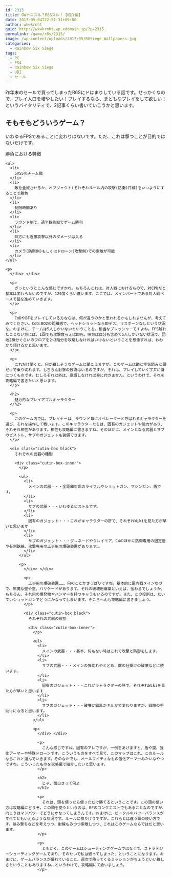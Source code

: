 ```yaml
---
id: 2315
title: GWナニスル？R6Sスル！【紹介編】
date: 2017-05-04T22:51:31+09:00
author: wkwkrnht
guid: http://wkwkrnht.wp.xdomain.jp/?p=2315
permalink: /game/r6s/2315/
image: /wp-content/uploads/2017/05/R6Siege_Wallpapers.jpg
categories:
  - Rainbow Six Siege
tags:
  - PC
  - PS4
  - Rainbow Six Siege
  - UBI
  - セール
---
```

昨年末のセールで買ってしまったR6Sにドはまりしている話です。せっかくなので、プレイ人口を増やしたい！プレイするなら、まともなプレイをして欲しい！というバイタリティで、2記事くらい書いていこうかと思います。

## そもそもどういうゲーム？

いわゆるFPSであることに変わりはないです。ただ、これは撃つことが目的ではないだけです。

<div class="cutin-box black">
  勝負における特徴

  <div class="cutin-box-inner">
    </p>

    <ul>
      <li>
        5VS5のチーム戦
      </li>
      <li>
        敵を全滅させるか、オブジェクト(それぞれルール内の攻撃(防衛)目標)をいいようにすることで勝負
      </li>
      <li>
        制限時間あり
      </li>
      <li>
        ラウンド制で、過半数先取でゲーム勝利
      </li>
      <li>
        味方にも近接攻撃以外のダメージは入る
      </li>
      <li>
        カメラ(防衛側)もしくはドローン(攻撃側)での索敵が可能
      </li>
    </ul>

    <p>
      </div> </div>

      <p>
        ざっというとこんな感じですかね。もちろんこれは、対人戦におけるもので、対CPUだと基本は変わらないのですが、120度くらい違います。ここでは、メインパートである対人戦ベースで話を進めていきます。
      </p>

      <p>
        CoDやBFをプレイしている方ならば、何が違うのかと思われるかもしれませんが、考えてみてください。CoD:BO2の距離感で、ヘッドショットなら即デス、リスポーンなしという状況を。おまけに、チームは5人しかいないということを。相当なプレッシャーですよね。FPS触れたことない方には、1回でも攻撃食らえば即死、味方は自分も含めて5人しかいない状況で、団地2棟分ぐらいのフロアを2~3階分を攻略しなければいけないということを想像すれば、おわかり頂けるかと思います。
      </p>

      <p>
        これだけ聞くと、何か難しそうなゲームに聞こえますが、このゲームは勘と空気読みと頭だけで乗り切れます。もちろん射撃の技術はいるのですが、それは、プレイしていく宇井に身につくものです。むしろそれ以外は、意識しなければ身に付きません。というわけで、それを攻略編で書きたいと思います。
      </p>

      <h2>
        魅力的なプレイアブルキャラクター
      </h2>

      <p>
        このゲーム内では、プレイヤーは、ラウンド毎にオペレーターと呼ばれるキャラクターを選び、それを操作して戦います。このキャラクターたちは、固有のガジェットや能力があり、それぞれ相性があります。相性も攻略編に書きますね。そのほかに、メインとなる武器とサブのピストル、サブのガジェットも装備できます。
      </p>

      <div class="cutin-box black">
        それぞれの武器の種別

        <div class="cutin-box-inner">
          </p>

          <ul>
            <li>
              メインの武器・・・全距離対応のライフルやショットガン、マシンガン、盾です。
            </li>
            <li>
              サブの武器・・・いわゆるピストルです。
            </li>
            <li>
              固有のガジェット・・・これがキャラクターの肝で、それぞれWikiを見た方が早いと思います
            </li>
            <li>
              サブのガジェット・・・グレネードやクレイモア、C4のほかに防衛専用の固定盾や有刺鉄線、攻撃専用の工事用の爆破装置があります。。
            </li>
          </ul>

          <p>
            </div> </div>

            <p>
              工事用の爆破装置……、何のことかさっぱりですね。基本的に屋内戦メインなので、邪魔な壁や窓、バリケードがあります。それの破壊用爆薬といえば、伝わるでしょうか。もちろん、それ用の爆発物やハンマーを持つキャラもいるのですが。また、この役割は、たいていショットガンでどうにかなってしまいます。そこらへんも攻略編に書きましょう。
            </p>

            <div class="cutin-box black">
              それぞれの武器の役割

              <div class="cutin-box-inner">
                </p>

                <ul>
                  <li>
                    メインの武器・・・基本、何もない時はこれで攻撃と防御をします。
                  </li>
                  <li>
                    サブの武器・・・メインの弾切れやとどめ、敵の仕掛けの破壊などに使います。
                  </li>
                  <li>
                    固有のガジェット・・・これがキャラクターの肝で、それぞれWikiを見た方が早いと思います
                  </li>
                  <li>
                    サブのガジェット・・・破壊か錯乱かキルかで変わりますが、戦略の手助けになると思います。
                  </li>
                </ul>

                <p>
                  </div> </div>

                  <p>
                    こんな感じですね。固有のアレですが、一例をあげますと、盾や罠、強化アーマーや特殊ドローンです。こういうものをすべて見て、このマップはこれ、このルールならこれと選んでいきます。そのなかでも、オールマイティなもの強化アーマーみたいなやつですね。こういったものを攻略編で紹介したいと思います。
                  </p>

                  <h2>
                    じゃ、面白さって何よ
                  </h2>

                  <p>
                    それは、頭を使ったら使っただけ勝てるということです。この頭の使い方は攻略編にどうぞ。この頭を使うというのは、BFのコンクエストでもあることなのですが、向こうはマンパワーでどうにかなってしまうんです。おまけに、ビークルのパワーバランスがすべてともいえるような状況です。ルールに依りけりですが。これらとは違う頭の使い方です。挟み撃ちなどを考えつつ、射線もみつつ索敵しつつ、これはこのゲームならではだと思います。
                  </p>

                  <p>
                    ともかく、このゲームはシューティングゲームではなくて、ストラテジーシューティングゲームであり、そのせいで私は嵌ってしまった、ということになります。おまけに、ゲームバランスが優れていること、週次で降ってくるミッションがちょうどいい難しさということもありますね。というわけで、攻略編にて会いましょう。
                  </p>